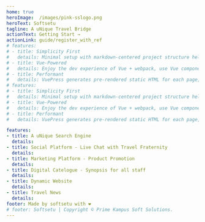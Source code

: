 ```yaml
---
home: true
heroImage:  /images/pink-sslogo.png
heroText: Softsetu
tagline: A uNique Travel Bridge
actionText: Getting Start →
actionLink: guide/register_with_ref
# features:
# - title: Simplicity First
#   details: Minimal setup with markdown-centered project structure helps you focus on writing.
# - title: Vue-Powered
#   details: Enjoy the dev experience of Vue + webpack, use Vue components in markdown, and develop custom themes with Vue.
# - title: Performant
#   details: VuePress generates pre-rendered static HTML for each page, and runs as an SPA once a page is loaded.
# features:
# - title: Simplicity First
#   details: Minimal setup with markdown-centered project structure helps you focus on writing.
# - title: Vue-Powered
#   details: Enjoy the dev experience of Vue + webpack, use Vue components in markdown, and develop custom themes with Vue.
# - title: Performant
#   details: VuePress generates pre-rendered static HTML for each page, and runs as an SPA once a page is loaded.

features:
- title: A uNique Search Engine
  details: 
- title: Social Platform - Live Chat with Travel Fraternity
  details: 
- title: Marketing Platform - Product Promotion
  details: 
- title: Digital Catelogue - Synopsis for all staff
  details:
- title: Dynamic Website 
  details:
- title: Travel News 
  details:
footer: Made by softsetu with ❤️
# footer: Softsetu | Copyright © Prime Kampus Soft Solutions.
---
```

